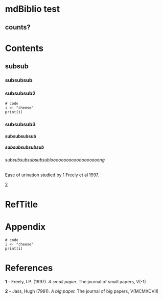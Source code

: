 # mdBiblio test

## counts?

# Contents

## subsub

### subsubsub

### subsubsub2

```{r}
# code
i <- "cheese"
print(i)
```

### subsubsub3

#### subsubsubsub

##### subsubsubsubsub

###### subsubsubsubsubsublooooooooooooooooooong

Ease of urination studied by [1][small] Freely et al 1997.

[2][big]

# RefTitle

# Appendix

```{r}
# code
i <- "cheese"
print(i)
```

# References
[small]: #references
 __1__ - Freely, I.P. (1997). *A small paper.* The journal of small papers, V(-1)

[big]: #references
 __2__ - Jass, Hugh (7991). *A big paper.* The journal of big papers, V(MCMXCVII)


